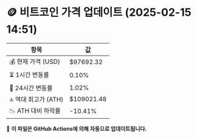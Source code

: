 # 🪙 비트코인 가격 업데이트 (2025-02-15 14:51)

| 항목                | 값 |
|--------------------|----------------|
| 💰 현재 가격 (USD) | $97692.32 |
| ⏳ 1시간 변동률    | 0.10% |
| 📆 24시간 변동률   | 1.02% |
| 🔝 역대 최고가 (ATH) | $109021.48 |
| 📉 ATH 대비 하락률 | -10.41% |

🔄 **이 파일은 GitHub Actions에 의해 자동으로 업데이트됩니다.**
